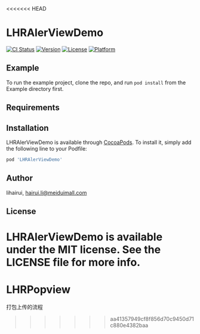 <<<<<<< HEAD
# LHRAlerViewDemo

[![CI Status](https://img.shields.io/travis/lihairui/LHRAlerViewDemo.svg?style=flat)](https://travis-ci.org/lihairui/LHRAlerViewDemo)
[![Version](https://img.shields.io/cocoapods/v/LHRAlerViewDemo.svg?style=flat)](https://cocoapods.org/pods/LHRAlerViewDemo)
[![License](https://img.shields.io/cocoapods/l/LHRAlerViewDemo.svg?style=flat)](https://cocoapods.org/pods/LHRAlerViewDemo)
[![Platform](https://img.shields.io/cocoapods/p/LHRAlerViewDemo.svg?style=flat)](https://cocoapods.org/pods/LHRAlerViewDemo)

## Example

To run the example project, clone the repo, and run `pod install` from the Example directory first.

## Requirements

## Installation

LHRAlerViewDemo is available through [CocoaPods](https://cocoapods.org). To install
it, simply add the following line to your Podfile:

```ruby
pod 'LHRAlerViewDemo'
```

## Author

lihairui, hairui.li@meiduimall.com

## License

LHRAlerViewDemo is available under the MIT license. See the LICENSE file for more info.
=======
# LHRPopview
打包上传的流程
>>>>>>> aa41357949cf8f856d70c9450d71c880e4382baa

